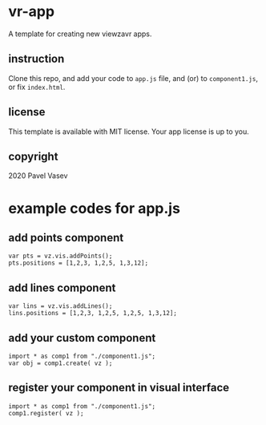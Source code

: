 # vr-app
A template for creating new viewzavr apps.

## instruction

Clone this repo, and add your code to `app.js` file, and (or) to `component1.js`, or fix `index.html`.

## license

This template is available with MIT license. Your app license is up to you.

## copyright

2020 Pavel Vasev

# example codes for app.js

## add points component
```
var pts = vz.vis.addPoints();
pts.positions = [1,2,3, 1,2,5, 1,3,12];
```

## add lines component
```
var lins = vz.vis.addLines();
lins.positions = [1,2,3, 1,2,5, 1,2,5, 1,3,12];
```

## add your custom component
```
import * as comp1 from "./component1.js";
var obj = comp1.create( vz );
```

## register your component in visual interface
```
import * as comp1 from "./component1.js";
comp1.register( vz );
```